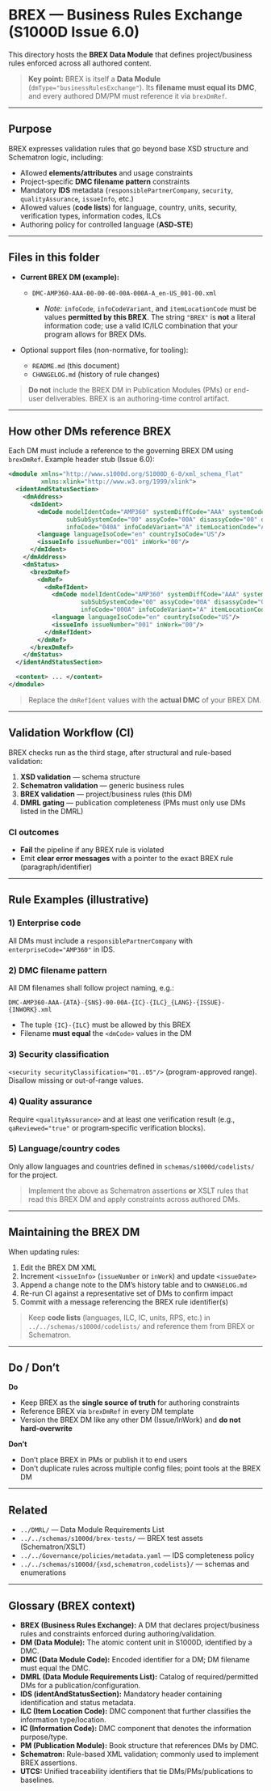# BREX — Business Rules Exchange (S1000D Issue 6.0)

This directory hosts the **BREX Data Module** that defines project/business rules enforced across all authored content.

> **Key point:** BREX is itself a **Data Module** (`dmType="businessRulesExchange"`). Its **filename must equal its DMC**, and every authored DM/PM must reference it via `brexDmRef`.

---

## Purpose

BREX expresses validation rules that go beyond base XSD structure and Schematron logic, including:

* Allowed **elements/attributes** and usage constraints
* Project-specific **DMC filename pattern** constraints
* Mandatory **IDS** metadata (`responsiblePartnerCompany`, `security`, `qualityAssurance`, `issueInfo`, etc.)
* Allowed values (**code lists**) for language, country, units, security, verification types, information codes, ILCs
* Authoring policy for controlled language (**ASD‑STE**)

---

## Files in this folder

* **Current BREX DM (example):**

  * `DMC-AMP360-AAA-00-00-00-00A-000A-A_en-US_001-00.xml`

    * *Note:* `infoCode`, `infoCodeVariant`, and `itemLocationCode` must be values **permitted by this BREX**. The string `"BREX"` is **not** a literal information code; use a valid IC/ILC combination that your program allows for BREX DMs.
* Optional support files (non-normative, for tooling):

  * `README.md` (this document)
  * `CHANGELOG.md` (history of rule changes)

> **Do not** include the BREX DM in Publication Modules (PMs) or end-user deliverables. BREX is an authoring-time control artifact.

---

## How other DMs reference BREX

Each DM must include a reference to the governing BREX DM using `brexDmRef`. Example header stub (Issue 6.0):

```xml
<dmodule xmlns="http://www.s1000d.org/S1000D_6-0/xml_schema_flat"
         xmlns:xlink="http://www.w3.org/1999/xlink">
  <identAndStatusSection>
    <dmAddress>
      <dmIdent>
        <dmCode modelIdentCode="AMP360" systemDiffCode="AAA" systemCode="06" subSystemCode="10"
                subSubSystemCode="00" assyCode="00A" disassyCode="00" disassyCodeVariant="0"
                infoCode="040A" infoCodeVariant="A" itemLocationCode="A"/>
        <language languageIsoCode="en" countryIsoCode="US"/>
        <issueInfo issueNumber="001" inWork="00"/>
      </dmIdent>
    </dmAddress>
    <dmStatus>
      <brexDmRef>
        <dmRef>
          <dmRefIdent>
            <dmCode modelIdentCode="AMP360" systemDiffCode="AAA" systemCode="00" subSystemCode="00"
                    subSubSystemCode="00" assyCode="00A" disassyCode="00" disassyCodeVariant="0"
                    infoCode="000A" infoCodeVariant="A" itemLocationCode="A"/>
            <language languageIsoCode="en" countryIsoCode="US"/>
            <issueInfo issueNumber="001" inWork="00"/>
          </dmRefIdent>
        </dmRef>
      </brexDmRef>
    </dmStatus>
  </identAndStatusSection>

  <content> ... </content>
</dmodule>
```

> Replace the `dmRefIdent` values with the **actual DMC** of your BREX DM.

---

## Validation Workflow (CI)

BREX checks run as the third stage, after structural and rule-based validation:

1. **XSD validation** — schema structure
2. **Schematron validation** — generic business rules
3. **BREX validation** — project/business rules (this DM)
4. **DMRL gating** — publication completeness (PMs must only use DMs listed in the DMRL)

### CI outcomes

* **Fail** the pipeline if any BREX rule is violated
* Emit **clear error messages** with a pointer to the exact BREX rule (paragraph/identifier)

---

## Rule Examples (illustrative)

### 1) Enterprise code

All DMs must include a `responsiblePartnerCompany` with `enterpriseCode="AMP360"` in IDS.

### 2) DMC filename pattern

All DM filenames shall follow project naming, e.g.:

```
DMC-AMP360-AAA-{ATA}-{SNS}-00-00A-{IC}-{ILC}_{LANG}-{ISSUE}-{INWORK}.xml
```

* The tuple `{IC}-{ILC}` must be allowed by this BREX
* Filename **must equal** the `<dmCode>` values in the DM

### 3) Security classification

`<security securityClassification="01..05"/>` (program-approved range). Disallow missing or out-of-range values.

### 4) Quality assurance

Require `<qualityAssurance>` and at least one verification result (e.g., `qaReviewed="true"` or program‑specific verification blocks).

### 5) Language/country codes

Only allow languages and countries defined in `schemas/s1000d/codelists/` for the project.

> Implement the above as Schematron assertions **or** XSLT rules that read this BREX DM and apply constraints across authored DMs.

---

## Maintaining the BREX DM

When updating rules:

1. Edit the BREX DM XML
2. Increment `<issueInfo>` (`issueNumber` or `inWork`) and update `<issueDate>`
3. Append a change note to the DM’s history table and to `CHANGELOG.md`
4. Re-run CI against a representative set of DMs to confirm impact
5. Commit with a message referencing the BREX rule identifier(s)

> Keep **code lists** (languages, ILC, IC, units, RPS, etc.) in `../../schemas/s1000d/codelists/` and reference them from BREX or Schematron.

---

## Do / Don’t

**Do**

* Keep BREX as the **single source of truth** for authoring constraints
* Reference BREX via `brexDmRef` in every DM template
* Version the BREX DM like any other DM (Issue/InWork) and **do not hard‑overwrite**

**Don’t**

* Don’t place BREX in PMs or publish it to end users
* Don’t duplicate rules across multiple config files; point tools at the BREX DM

---

## Related

* `../DMRL/` — Data Module Requirements List
* `../../schemas/s1000d/brex-tests/` — BREX test assets (Schematron/XSLT)
* `../../Governance/policies/metadata.yaml` — IDS completeness policy
* `../../schemas/s1000d/{xsd,schematron,codelists}/` — schemas and enumerations

---

## Glossary (BREX context)

* **BREX (Business Rules Exchange):** A DM that declares project/business rules and constraints enforced during authoring/validation.
* **DM (Data Module):** The atomic content unit in S1000D, identified by a DMC.
* **DMC (Data Module Code):** Encoded identifier for a DM; DM filename must equal the DMC.
* **DMRL (Data Module Requirements List):** Catalog of required/permitted DMs for a publication/configuration.
* **IDS (identAndStatusSection):** Mandatory header containing identification and status metadata.
* **ILC (Item Location Code):** DMC component that further classifies the information type/location.
* **IC (Information Code):** DMC component that denotes the information purpose/type.
* **PM (Publication Module):** Book structure that references DMs by DMC.
* **Schematron:** Rule-based XML validation; commonly used to implement BREX assertions.
* **UTCS:** Unified traceability identifiers that tie DMs/PMs/publications to baselines.
